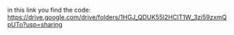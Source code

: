 in this link you find the code:
https://drive.google.com/drive/folders/1HGJ_QDUK55l2HClT1W_3zi59zxmQpUTo?usp=sharing
